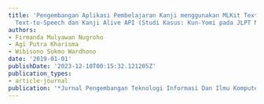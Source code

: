 ```yaml
---
title: 'Pengembangan Aplikasi Pembelajaran Kanji menggunakan MLKit Text Recognition,
  Text-to-Speech dan Kanji Alive API (Studi Kasus: Kun-Yomi pada JLPT N5-N3)'
authors:
- Firmanda Mulyawan Nugroho
- Agi Putra Kharisma
- Wibisono Sukmo Wardhono
date: '2019-01-01'
publishDate: '2023-12-10T00:15:32.121205Z'
publication_types:
- article-journal
publication: '*Jurnal Pengembangan Teknologi Informasi Dan Ilmu Komputer*'
---
```

